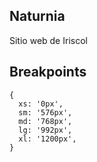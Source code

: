 ## Naturnia

Sitio web de Iriscol

## Breakpoints

```
{
  xs: '0px',
  sm: '576px',
  md: '768px',
  lg: '992px',
  xl: '1200px',
}
```
